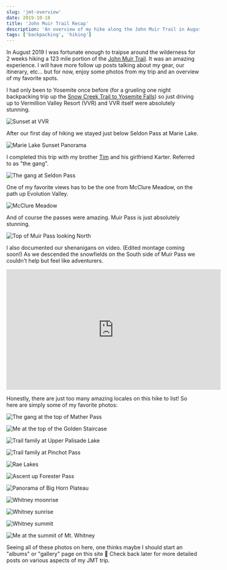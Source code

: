 ```yaml
---
slug: 'jmt-overview'
date: 2019-10-18
title: 'John Muir Trail Recap'
description: 'An overview of my hike along the John Muir Trail in August 2019.'
tags: ['backpacking', 'hiking']
---
```


In August 2019 I was fortunate enough to traipse around the wilderness for 2 weeks hiking a 123 mile portion of the [John Muir Trail](https://en.wikipedia.org/wiki/John_Muir_Trail). It was an amazing experience. I will have more follow up posts talking about my gear, our itinerary, etc... but for now, enjoy some photos from my trip and an overview of my favorite spots.

I had only been to Yosemite once before (for a grueling one night backpacking trip up the [Snow Creek Trail to Yosemite Falls](https://www.alltrails.com/trail/us/california/upper-yosemite-falls-north-dome-indian-rock-snow-creek)) so just driving up to Vermillion Valley Resort (VVR) and VVR itself were absolutely stunning.

![Sunset at VVR](/assets/images/jmt/vvr_sunset.webp 'Sunset in the  Sierra Nevada at VVR.')

After our first day of hiking we stayed just below Seldon Pass at Marie Lake.

![Marie Lake Sunset Panorama](/assets/images/jmt/marie_lake.webp 'My first night on the trail. Just below Seldon Pass at Marie Lake.')

I completed this trip with my brother [Tim](https://timkeeler.net) and his girlfriend Karter. Referred to as "the gang".

![The gang at Seldon Pass](/assets/images/jmt/hiking_partners.jpg 'The Gang at the top of Seldon Pass.')

One of my favorite views has to be the one from McClure Meadow, on the path up Evolution Valley.

![McClure Meadow](/assets/images/jmt/mcclure_meadow.webp 'McClure Meadow')

And of course the passes were amazing. Muir Pass is just absolutely stunning.

![Top of Muir Pass looking North](/assets/images/jmt/muir_pass_top.webp 'The ascent to Muir Pass')

I also documented our shenanigans on video. (Edited montage coming soon!) As we descended the snowfields on the South side of Muir Pass we couldn't help but feel like adventurers.

<div class="flex justify-center">
<iframe width="560" height="315" src="https://www.youtube.com/embed/B0JgTQIZ6-c" title="YouTube video player" frameborder="0" allow="accelerometer; autoplay; clipboard-write; encrypted-media; gyroscope; picture-in-picture; web-share" allowfullscreen></iframe>
</div>

Honestly, there are just too many amazing locales on this hike to list! So here are simply some of my favorite photos:

![The gang at the top of Mather Pass](/assets/images/jmt/gang_top_of_mather.webp 'The Gang at the top of Mather Pass.')

![Me at the top of the Golden Staircase](/assets/images/jmt/golden_staircase.webp 'Me after a long hike up the Golden Staircase to the Palisade Lakes.')

![Trail family at Upper Palisade Lake](/assets/images/jmt/trail_family_palisade_lake.webp 'Our trail family chilling at Upper Palisade Lake.')

![Trail family at Pinchot Pass](/assets/images/jmt/trail_family_top_of_pinchot.webp 'The fam at the top of Pinchot Pass the next day.')

![Rae Lakes](/assets/images/jmt/rae_lakes.webp 'Rae Lakes')

![Ascent up Forester Pass](/assets/images/jmt/forester_pass_ascent.webp 'Our ascent to Forester Pass')

![Panorama of Big Horn Plateau](/assets/images/jmt/big_horn.webp 'Big Horn Plateau, surround by the Sierra.')

![Whitney moonrise](/assets/images/jmt/whitney_moonrise.webp 'The full moon rise over the summit of Mt. Whitney!')

![Whitney sunrise](/assets/images/jmt/whitney_sunrise.webp 'Sunrise from the top of Mt. Whitney.')

![Whitney summit](/assets/images/jmt/whitney_summit.webp "Whitney's shadow and the sunrise on our final day.")

![Me at the summit of Mt. Whitney](/assets/images/jmt/me_at_the_summit.webp 'Me triumphantly summiting the highest point in the contiguous United States.')

Seeing all of these photos on here, one thinks maybe I should start an "albums" or "gallery" page on this site 🤔 Check back later for more detailed posts on various aspects of my JMT trip.
